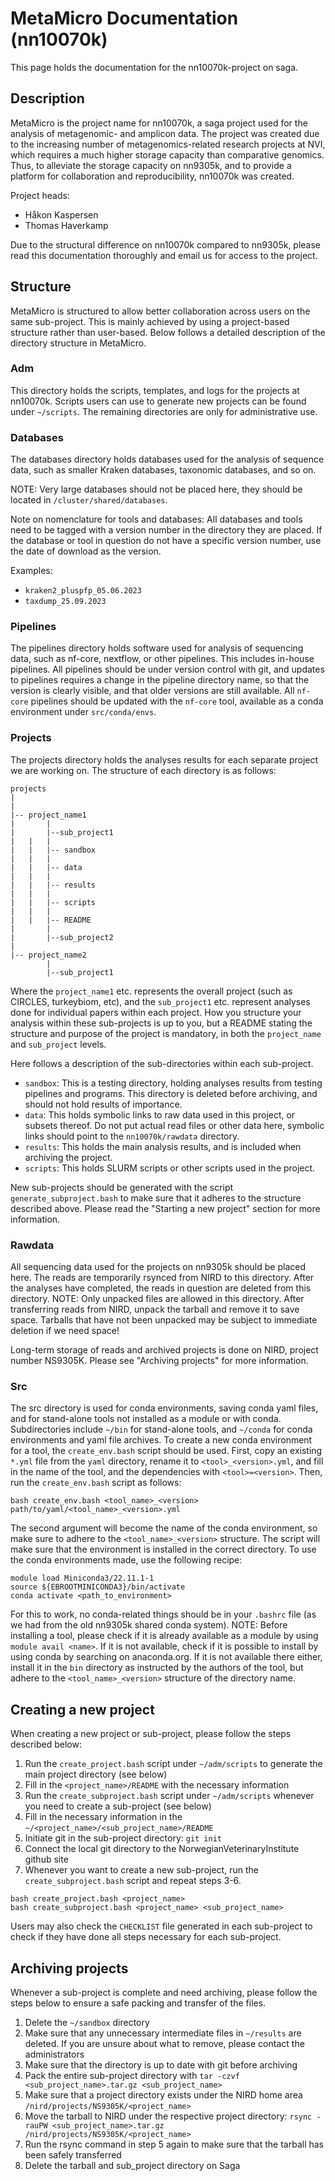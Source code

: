 # MetaMicro Documentation (nn10070k)
This page holds the documentation for the nn10070k-project on saga.

## Description
MetaMicro is the project name for nn10070k, a saga project used for the analysis of metagenomic- and amplicon data. 
The project was created due to the increasing number of metagenomics-related research projects at NVI, which requires a much higher storage capacity than comparative genomics. Thus, to alleviate the storage capacity on nn9305k, and to provide a platform for collaboration and reproducibility, nn10070k was created.

Project heads:
- Håkon Kaspersen
- Thomas Haverkamp

Due to the structural difference on nn10070k compared to nn9305k, please read this documentation thoroughly and email us for access to the project.

## Structure
MetaMicro is structured to allow better collaboration across users on the same sub-project. This is mainly achieved by using a project-based structure rather than user-based.
Below follows a detailed description of the directory structure in MetaMicro.

### Adm
This directory holds the scripts, templates, and logs for the projects at nn10070k. Scripts users can use to generate new projects can be found under `~/scripts`.
The remaining directories are only for administrative use.

### Databases
The databases directory holds databases used for the analysis of sequence data, such as smaller Kraken databases, taxonomic databases, and so on.

NOTE: Very large databases should not be placed here, they should be located in `/cluster/shared/databases`.

Note on nomenclature for tools and databases:
All databases and tools need to be tagged with a version number in the directory they are placed. If the database or tool in question do not have a specific version number, use the date of download as the version.

Examples:
- `kraken2_pluspfp_05.06.2023`
- `taxdump_25.09.2023`

### Pipelines
The pipelines directory holds software used for analysis of sequencing data, such as nf-core, nextflow, or other pipelines. This includes in-house pipelines. All pipelines should be under version control with git, and updates to pipelines requires a change in the pipeline directory name, so that the version is clearly visible, and that older versions are still available.
All `nf-core` pipelines should be updated with the `nf-core` tool, available as a conda environment under `src/conda/envs`.

### Projects
The projects directory holds the analyses results for each separate project we are working on. The structure of each directory is as follows:

```
projects
|
|
|-- project_name1
|       |
|       |--sub_project1
|	|	|
|	|	|-- sandbox
|	|	|
|	|	|-- data
|	|	|
|	|	|-- results
|	|	|
|	|	|-- scripts
|	|	|
|	|	|-- README	
|       |
|       |--sub_project2
|
|-- project_name2
        |
        |--sub_project1
```

Where the `project_name1` etc. represents the overall project (such as CIRCLES, turkeybiom, etc), and the `sub_project1` etc. represent analyses done for individual papers within each project.
How you structure your analysis within these sub-projects is up to you, but a README stating the structure and purpose of the project is mandatory, in both the `project_name` and `sub_project` levels.

Here follows a description of the sub-directories within each sub-project.
- `sandbox`: This is a testing directory, holding analyses results from testing pipelines and programs. This directory is deleted before archiving, and should not hold results of importance.
- `data`: This holds symbolic links to raw data used in this project, or subsets thereof. Do not put actual read files or other data here, symbolic links should point to the `nn10070k/rawdata` directory.
- `results`: This holds the main analysis results, and is included when archiving the project. 
- `scripts`: This holds SLURM scripts or other scripts used in the project.

New sub-projects should be generated with the script `generate_subproject.bash` to make sure that it adheres to the structure described above. Please read the "Starting a new project" section for more information.

### Rawdata
All sequencing data used for the projects on nn9305k should be placed here. The reads are temporarily rsynced from NIRD to this directory. After the analyses have completed, the reads in question are deleted from this directory.
NOTE: Only unpacked files are allowed in this directory. After transferring reads from NIRD, unpack the tarball and remove it to save space. Tarballs that have not been unpacked may be subject to immediate deletion if we need space!

Long-term storage of reads and archived projects is done on NIRD, project number NS9305K. Please see "Archiving projects" for more information.

### Src
The src directory is used for conda environments, saving conda yaml files, and for stand-alone tools not installed as a module or with conda.
Subdirectories include `~/bin` for stand-alone tools, and `~/conda` for conda environments and yaml file archives.
To create a new conda environment for a tool, the `create_env.bash` script should be used. First, copy an existing `*.yml` file from the `yaml` directory, rename it to `<tool>_<version>.yml`, and fill in the name of the tool, and the dependencies with `<tool>=<version>`. Then, run the `create_env.bash` script as follows:

```
bash create_env.bash <tool_name>_<version> path/to/yaml/<tool_name>_<version>.yml
```

The second argument will become the name of the conda environment, so make sure to adhere to the `<tool_name>_<version>` structure. The script will make sure that the environment is installed in the correct directory.
To use the conda environments made, use the following recipe:

```
module load Miniconda3/22.11.1-1
source ${EBROOTMINICONDA3}/bin/activate
conda activate <path_to_environment>
```

For this to work, no conda-related things should be in your `.bashrc` file (as we had from the old nn9305k shared conda system).
NOTE: Before installing a tool, please check if it is already available as a module by using `module avail <name>`. If it is not available, check if it is possible to install by using conda by searching on anaconda.org. If it is not available there either, install it in the `bin` directory as instructed by the authors of the tool, but adhere to the `<tool_name>_<version>` structure of the directory name.

## Creating a new project
When creating a new project or sub-project, please follow the steps described below:
1. Run the `create_project.bash` script under `~/adm/scripts` to generate the main project directory (see below)
2. Fill in the `<project_name>/README` with the necessary information
3. Run the `create_subproject.bash` script under `~/adm/scripts` whenever you need to create a sub-project (see below)
4. Fill in the necessary information in the `~/<project_name>/<sub_project_name>/README`
5. Initiate git in the sub-project directory: `git init`
6. Connect the local git directory to the NorwegianVeterinaryInstitute github site
7. Whenever you want to create a new sub-project, run the `create_subproject.bash` script and repeat steps 3-6.

```
bash create_project.bash <project_name>
bash create_subproject.bash <project_name> <sub_project_name>
```

Users may also check the `CHECKLIST` file generated in each sub-project to check if they have done all steps necessary for each sub-project.

## Archiving projects
Whenever a sub-project is complete and need archiving, please follow the steps below to ensure a safe packing and transfer of the files.

1. Delete the `~/sandbox` directory
2. Make sure that any unnecessary intermediate files in `~/results` are deleted. If you are unsure about what to remove, please contact the administrators
3. Make sure that the directory is up to date with git before archiving
4. Pack the entire sub-project directory with `tar -czvf <sub_project_name>.tar.gz <sub_project_name>`
5. Make sure that a project directory exists under the NIRD home area `/nird/projects/NS9305K/<project_name>`
5. Move the tarball to NIRD under the respective project directory: `rsync -rauPW <sub_project_name>.tar.gz /nird/projects/NS9305K/<project_name>`
6. Run the rsync command in step 5 again to make sure that the tarball has been safely transferred
7. Delete the tarball and sub_project directory on Saga

